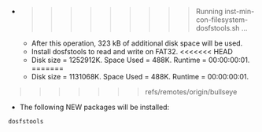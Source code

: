 * >>>>>>>>> Running inst-min-con-filesystem-dosfstools.sh ...
  * After this operation, 323 kB of additional disk space will be used.
  * Install dosfstools to read and write on FAT32.
<<<<<<< HEAD
  * Disk size = 1252912K. Space Used = 488K. Runtime = 00:00:00:01.
=======
  * Disk size = 1131068K. Space Used = 488K. Runtime = 00:00:00:01.
>>>>>>> refs/remotes/origin/bullseye
  * The following NEW packages will be installed:
  ```bash
dosfstools
  ```

